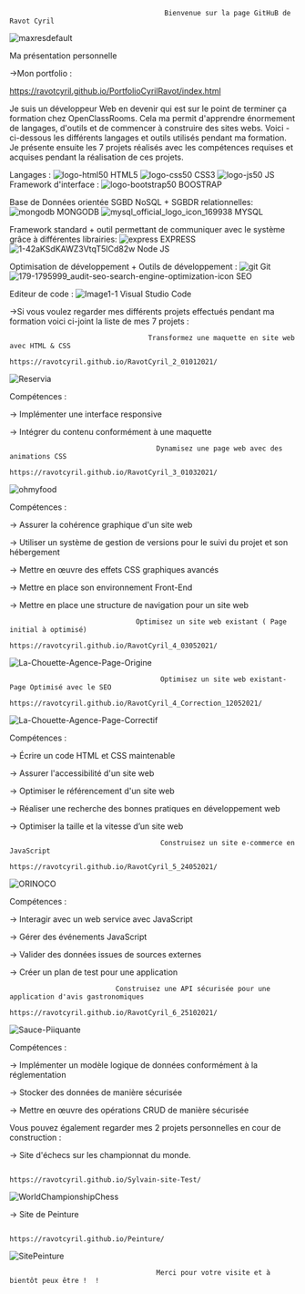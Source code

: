                                           Bienvenue sur la page GitHuB de Ravot Cyril 
![maxresdefault](https://user-images.githubusercontent.com/76429223/155630038-1e573084-f1d3-471a-8812-3ec08133341f.jpg)


Ma présentation personnelle 

->Mon portfolio : 

https://ravotcyril.github.io/PortfolioCyrilRavot/index.html


Je suis un développeur Web en devenir qui est sur le point de terminer ça formation chez OpenClassRooms. 
Cela ma permit d'apprendre énormement de langages, d'outils et de commencer à construire des sites webs. Voici - ci-dessous les différents langages et outils utilisés pendant ma formation. Je présente ensuite les  7 projets réalisés  avec les compétences requises et acquises pendant la réalisation de ces projets.

Langages : 
![logo-html50](https://user-images.githubusercontent.com/76429223/155632110-cd3d281a-9e91-4e43-aa27-a25512d94413.png)
HTML5                                           ![logo-css50](https://user-images.githubusercontent.com/76429223/155632121-4730c6ab-0722-4ac9-922a-22fde0dca604.png)
CSS3                                            ![logo-js50](https://user-images.githubusercontent.com/76429223/155632133-94659048-3a45-49b5-ae17-622d1a1b170b.png)
JS                                              
Framework d'interface : 
![logo-bootstrap50](https://user-images.githubusercontent.com/76429223/155632126-dff5b774-610b-4ba8-b41c-a4bd647adcd2.png)
BOOSTRAP


Base de Données orientée SGBD NoSQL + SGBDR relationnelles: 
![mongodb](https://user-images.githubusercontent.com/76429223/155638499-a04a1cc7-1ebb-4250-85a7-97340249574f.png)
MONGODB
![mysql_official_logo_icon_169938](https://user-images.githubusercontent.com/76429223/155638642-2c8d2a55-7659-40d3-9947-8901a5f9d6a9.png)
MYSQL

Framework standard + outil permettant de communiquer avec le système grâce à différentes librairies:
![express](https://user-images.githubusercontent.com/76429223/155638566-650ae829-c749-4d6a-b9e8-1d2a9623aa17.png)
EXPRESS
![1-42aKSdKAWZ3VtqT5ICd82w](https://user-images.githubusercontent.com/76429223/155638897-a3a15a3b-b9d3-4e4c-b37b-493122b9f981.png)
Node JS



Optimisation de développement + Outils de développement :
![git](https://user-images.githubusercontent.com/76429223/155639715-56b33a81-74f2-4d43-ab81-418851a34665.png)
Git
![179-1795999_audit-seo-search-engine-optimization-icon](https://user-images.githubusercontent.com/76429223/155632732-4f42e81c-32a2-4aca-b0d4-b629c60e0044.jpg) 
SEO

Editeur de code :
![Image1-1](https://user-images.githubusercontent.com/76429223/155640043-0e094cb9-662f-4087-958c-3588e325ee78.png)
Visual Studio Code 


->Si vous voulez regarder mes différents projets effectués pendant ma formation voici ci-joint la liste de mes 7 projets : 


                                      Transformez une maquette en site web avec HTML & CSS
                                      https://ravotcyril.github.io/RavotCyril_2_01012021/


![Reservia](https://user-images.githubusercontent.com/76429223/155634858-defe06f4-d711-4966-8b9b-4a4641244040.png)

Compétences : 

->  Implémenter une interface responsive

->  Intégrer du contenu conformément à une maquette

                                        Dynamisez une page web avec des animations CSS
                                      https://ravotcyril.github.io/RavotCyril_3_01032021/

![ohmyfood](https://user-images.githubusercontent.com/76429223/155634865-77146dbe-8737-4aab-bea0-55926c23e35e.png)

Compétences : 

->  Assurer la cohérence graphique d'un site web

->  Utiliser un système de gestion de versions pour le suivi du projet et son hébergement

->  Mettre en œuvre des effets CSS graphiques avancés

->  Mettre en place son environnement Front-End

->  Mettre en place une structure de navigation pour un site web

                                   Optimisez un site web existant ( Page initial à optimisé)
                                      https://ravotcyril.github.io/RavotCyril_4_03052021/

![La-Chouette-Agence-Page-Origine](https://user-images.githubusercontent.com/76429223/155634874-30533190-fe96-4c88-8bb1-f533239d564e.png)


                                         Optimisez un site web existant-Page Optimisé avec le SEO
                                      https://ravotcyril.github.io/RavotCyril_4_Correction_12052021/

![La-Chouette-Agence-Page-Correctif](https://user-images.githubusercontent.com/76429223/155634901-b81cfc74-a706-4aed-ae2f-932ef9fa0884.png)

Compétences : 

->  Écrire un code HTML et CSS maintenable

->  Assurer l'accessibilité d'un site web

->  Optimiser le référencement d'un site web

->  Réaliser une recherche des bonnes pratiques en développement web

->  Optimiser la taille et la vitesse d’un site web


                                         Construisez un site e-commerce en JavaScript
                                      https://ravotcyril.github.io/RavotCyril_5_24052021/

![ORINOCO](https://user-images.githubusercontent.com/76429223/155634915-224371c7-431a-4fe6-9b76-923d9063f405.png)

Compétences : 

->  Interagir avec un web service avec JavaScript

->  Gérer des événements JavaScript

->  Valider des données issues de sources externes

->  Créer un plan de test pour une application


                              Construisez une API sécurisée pour une application d'avis gastronomiques
                                      https://ravotcyril.github.io/RavotCyril_6_25102021/

![Sauce-Piiquante](https://user-images.githubusercontent.com/76429223/155635455-a91b1585-52fc-4e72-9344-f936b06772fa.png)

Compétences :

->  Implémenter un modèle logique de données conformément à la réglementation

->  Stocker des données de manière sécurisée

->  Mettre en œuvre des opérations CRUD de manière sécurisée


Vous pouvez également regarder mes 2 projets personnelles en cour de construction :

->  Site d'échecs sur les championnat du monde.

                                      https://ravotcyril.github.io/Sylvain-site-Test/

 ![WorldChampionshipChess](https://user-images.githubusercontent.com/76429223/155635689-de954e0d-8aa2-4445-b8e1-ef246805437b.png)


->  Site de Peinture 

                                       https://ravotcyril.github.io/Peinture/
![SitePeinture](https://user-images.githubusercontent.com/76429223/155635658-8dc5e478-3a45-46d0-a292-e78a96389be0.png)


                                        Merci pour votre visite et à bientôt peux être !  !  

